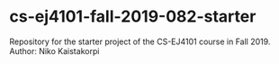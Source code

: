 # cs-ej4101-fall-2019-082-starter
Repository for the starter project of the CS-EJ4101 course in Fall 2019.
Author: Niko Kaistakorpi
